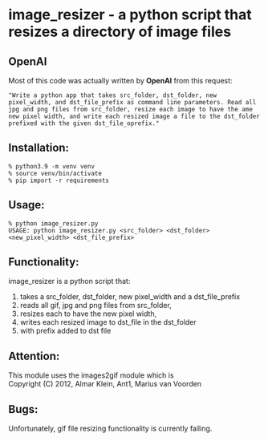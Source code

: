 # image_resizer - a python script that resizes a directory of image files  

## OpenAI
Most of this code was actually written by **OpenAI** from this request:

    "Write a python app that takes src_folder, dst_folder, new pixel_width, and dst_file_prefix as command line parameters. Read all jpg and png files from src_folder, resize each image to have the ame new pixel width, and write each resized image a file to the dst_folder prefixed with the given dst_file_oprefix."


## Installation:
    % python3.9 -m venv venv
    % source venv/bin/activate
    % pip import -r requirements

## Usage:
    % python image_resizer.py 
    USAGE: python image_resizer.py <src_folder> <dst_folder> <new_pixel_width> <dst_file_prefix>

## Functionality: 
image_resizer is a python script that:  
1. takes a src_folder, dst_folder, new pixel_width and a dst_file_prefix  
1. reads all gif, jpg and png files from src_folder,   
1. resizes each to have the new pixel width,   
1. writes each resized image to dst_file in the dst_folder   
1. with prefix added to dst file  

## Attention:
This module uses the images2gif module which is  
Copyright (C) 2012, Almar Klein, Ant1, Marius van Voorden  
    
## Bugs:  
Unfortunately, gif file resizing functionality is currently failing.

